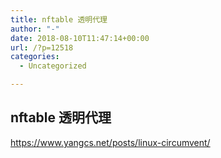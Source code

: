 ```yaml
---
title: nftable 透明代理
author: "-"
date: 2018-08-10T11:47:14+00:00
url: /?p=12518
categories:
  - Uncategorized

---
```

## nftable 透明代理
https://www.yangcs.net/posts/linux-circumvent/